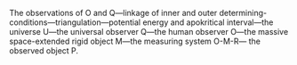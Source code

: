 The observations of O and Q—linkage of inner and outer determining-conditions—triangulation—potential energy and apokritical interval—the universe U—the universal observer Q—the human observer O—the massive space-extended rigid object M—the measuring system O-M-R— the observed object P.